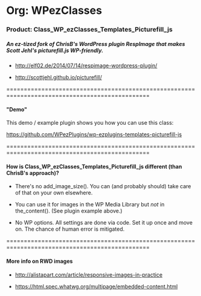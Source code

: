 # Org: WPezClasses
### Product: Class_WP_ezClasses_Templates_Picturefill_js

##### An ez-tized fork of ChrisB's WordPress plugin RespImage that makes Scott Jehl's picturefill.js WP-friendly. 

- http://elf02.de/2014/07/14/respimage-wordpress-plugin/

- http://scottjehl.github.io/picturefill/

===============================================================================================

#### "Demo"

This demo / example plugin shows you how you can use this class:

https://github.com/WPezPlugins/wp-ezplugins-templates-picturefill-js


===============================================================================================

#### How is Class_WP_ezClasses_Templates_Picturefill_js different (than ChrisB's approach)?

- There's no add_image_size(). You can (and probably should) take care of that on your own elsewhere.

- You can use it for images in the WP Media Library but *not* in the_content(). (See plugin example above.)

- No WP options. All settings are done via code. Set it up once and move on. The chance of human error is mitigated.


===============================================================================================

#### More info on RWD images

- http://alistapart.com/article/responsive-images-in-practice

- https://html.spec.whatwg.org/multipage/embedded-content.html